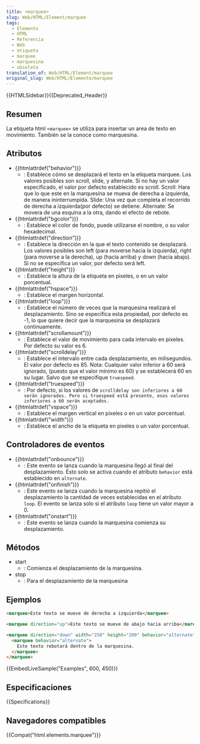 ```yaml
---
title: <marquee>
slug: Web/HTML/Element/marquee
tags:
  - Elemento
  - HTML
  - Referencia
  - Web
  - etiqueta
  - marquee
  - marquesina
  - obsoleta
translation_of: Web/HTML/Element/marquee
original_slug: Web/HTML/Elemento/marquee
---
```


{{HTMLSidebar}}{{Deprecated_Header}}

## Resumen

La etiqueta html `<marquee>` se utiliza para insertar un area de texto en movimiento. También se la conoce como marquesina.

## Atributos

- {{htmlattrdef("behavior")}}
  - : Establece cómo se desplazará el texto en la etiqueta marquee. Los valores posibles son scroll, slide, y alternate. Si no hay un valor especificado, el valor por defecto establecido es scroll.
    Scroll: Hara que lo que este en la marquesina se mueva de derecha a izquierda, de manera ininterrumpida.
    Slide: Una vez que completa el recorrido de derecha a izquierda(por defecto) se detiene.
    Alternate: Se movera de una esquina a la otra, dando el efecto de rebote.
- {{htmlattrdef("bgcolor")}}
  - : Establece el color de fondo, puede utilizarse el nombre, o su valor hexadecimal.
- {{htmlattrdef("direction")}}
  - : Establece la dirección en la que el texto contenido se desplazará. Los valores posibles son left (para moverse hacia la izquierda), right (para moverse a la derecha), up (hacia arriba) y down (hacia abajo). Si no se especifica un valor, por defecto será left.
- {{htmlattrdef("height")}}
  - : Establece la altura de la etiqueta en pixeles, o en un valor porcentual.
- {{htmlattrdef("hspace")}}
  - : Establece el margen horizontal.
- {{htmlattrdef("loop")}}
  - : Establece el número de veces que la marquesina realizará el desplazamiento. Sino se especifica esta propiedad, por defecto es -1, lo que quiere decir que la marquesina se desplazará continuamente.
- {{htmlattrdef("scrollamount")}}
  - : Establece el valor de movimiento para cada intervalo en pixeles. Por defecto su valor es 6.
- {{htmlattrdef("scrolldelay")}}
  - : Establece el intervalo entre cada desplazamiento, en milisegundos. El valor por defecto es 85. Nota: Cualquier valor inferior a 60 será ignorado, (puesto que el valor minimo es 60) y se establecerá 60 en su lugar. Salvo que se especifique `truespeed`.
- {{htmlattrdef("truespeed")}}
  - : Por defecto, si los valores de `scrolldelay son inferiores a 60 serán ignorados. Pero si truespeed está presente, esos valores inferiores a 60 serán aceptados.`
- {{htmlattrdef("vspace")}}
  - : Establece el margen vertical en pixeles o en un valor porcentual.
- {{htmlattrdef("width")}}
  - : Establece el ancho de la etiqueta en pixeles o un valor porcentual.

## Controladores de eventos

- {{htmlattrdef("onbounce")}}
  - : Este evento se lanza cuando la marquesina llegó al final del desplazamiento. Ésto solo se activa cuando el atributo `behavior` está establecido en `alternate`.
- {{htmlattrdef("onfinish")}}
  - : Este evento se lanza cuando la marquesina repitió el desplazamiento la cantidad de veces establecidas en el atributo `loop`. El evento se lanza solo si el atributo `loop` tiene un valor mayor a 0.
- {{htmlattrdef("onstart")}}
  - : Este evento se lanza cuando la marquesina comienza su desplazamiento.

## Métodos

- start
  - : Comienza el desplazamiento de la marquesina.
- stop
  - : Para el desplazamiento de la marquesina

## Ejemplos

```html
<marquee>Este texto se mueve de derecha a izquierda</marquee>

<marquee direction="up">Este texto se mueve de abajo hacia arriba</marquee>

<marquee direction="down" width="250" height="200" behavior="alternate" style="border:solid">
  <marquee behavior="alternate">
    Este texto rebotará dentro de la marquesina.
  </marquee>
</marquee>
```

{{EmbedLiveSample("Examples", 600, 450)}}

## Especificaciones

{{Specifications}}

## Navegadores compatibles

{{Compat("html.elements.marquee")}}
